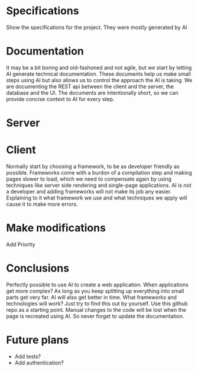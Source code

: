 # Specifications
Show the specifications for the project.
They were mostly generated by AI

# Documentation
It may be a bit boring and old-fashoned and not agile, but we start by letting AI generate technical documentation. 
These documents help us make small steps using AI but also allows us to control the approach the AI is taking.
We are documenting the REST api between the client and the server, the database and the UI.
The documents are intentionally short, so we can provide concise context to AI for every step.

# Server

# Client
Normally start by choosing a framework, to be as developer friendly as possible.
Frameworks come with a burdon of a compilation step and making pages slower to load, which we need to compensate again by using techniques like server side rendering and single-page applications.
AI is not a developer and adding frameworks will not make its job any easier. Explaining to it what framework we use and what techniques we apply will cause it to make more errors.

# Make modifications
Add Priority

# Conclusions
Perfectly possible to use AI to create a web application.
When applications get more complex? As long as you keep splitting up everything into small parts get very far. AI will also get better in time.
What frameworks and technologies will work? Just try to find this out by yourself. Use this github repo as a starting point.
Manual changes to the code will be lost when the page is recreated using AI. So never forget to update the documentation.

# Future plans
- Add tests?
- Add authentication?
